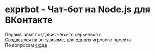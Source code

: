 # exprbot - Чат-бот на Node.js для ВКонтакте
Первый опыт создания чего-то серьезного <br>
Создавался на энтузиазме, для [одного](https://expr.space) игрового проекта <br>
По вопросам [сюда](vk.com/a13xm)
